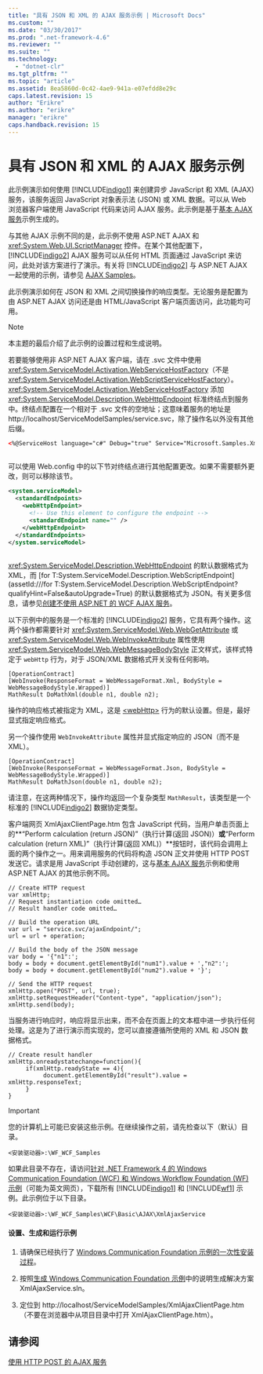 ```yaml
---
title: "具有 JSON 和 XML 的 AJAX 服务示例 | Microsoft Docs"
ms.custom: ""
ms.date: "03/30/2017"
ms.prod: ".net-framework-4.6"
ms.reviewer: ""
ms.suite: ""
ms.technology: 
  - "dotnet-clr"
ms.tgt_pltfrm: ""
ms.topic: "article"
ms.assetid: 8ea5860d-0c42-4ae9-941a-e07efdd8e29c
caps.latest.revision: 15
author: "Erikre"
ms.author: "erikre"
manager: "erikre"
caps.handback.revision: 15
---
```

# 具有 JSON 和 XML 的 AJAX 服务示例
此示例演示如何使用 [!INCLUDE[indigo1](../../../../includes/indigo1-md.md)] 来创建异步 JavaScript 和 XML \(AJAX\) 服务，该服务返回 JavaScript 对象表示法 \(JSON\) 或 XML 数据。可以从 Web 浏览器客户端使用 JavaScript 代码来访问 AJAX 服务。此示例是基于[基本 AJAX 服务](../../../../docs/framework/wcf/samples/basic-ajax-service.md)示例生成的。  
  
 与其他 AJAX 示例不同的是，此示例不使用 ASP.NET AJAX 和 <xref:System.Web.UI.ScriptManager> 控件。在某个其他配置下，[!INCLUDE[indigo2](../../../../includes/indigo2-md.md)] AJAX 服务可以从任何 HTML 页面通过 JavaScript 来访问，此处对该方案进行了演示。有关将 [!INCLUDE[indigo2](../../../../includes/indigo2-md.md)] 与 ASP.NET AJAX 一起使用的示例，请参见 [AJAX Samples](http://msdn.microsoft.com/zh-cn/f3fa45b3-44d5-4926-8cc4-a13c30a3bf3e)。  
  
 此示例演示如何在 JSON 和 XML 之间切换操作的响应类型。无论服务是配置为由 ASP.NET AJAX 访问还是由 HTML\/JavaScript 客户端页面访问，此功能均可用。  
  
> [!NOTE]
>  本主题的最后介绍了此示例的设置过程和生成说明。  
  
 若要能够使用非 ASP.NET AJAX 客户端，请在 .svc 文件中使用 <xref:System.ServiceModel.Activation.WebServiceHostFactory>（不是 <xref:System.ServiceModel.Activation.WebScriptServiceHostFactory>）。<xref:System.ServiceModel.Activation.WebServiceHostFactory> 添加 <xref:System.ServiceModel.Description.WebHttpEndpoint> 标准终结点到服务中。终结点配置在一个相对于 .svc 文件的空地址；这意味着服务的地址是 http:\/\/localhost\/ServiceModelSamples\/service.svc，除了操作名以外没有其他后缀。  
  
```html  
<%@ServiceHost language="c#" Debug="true" Service="Microsoft.Samples.XmlAjaxService.CalculatorService" Factory="System.ServiceModel.Activation.WebServiceHostFactory" %>  
  
```  
  
 可以使用 Web.config 中的以下节对终结点进行其他配置更改。如果不需要额外更改，则可以移除该节。  
  
```xml  
<system.serviceModel>  
  <standardEndpoints>  
    <webHttpEndpoint>  
      <!-- Use this element to configure the endpoint -->  
      <standardEndpoint name="" />  
    </webHttpEndpoint>  
  </standardEndpoints>  
</system.serviceModel>  
  
```  
  
 <xref:System.ServiceModel.Description.WebHttpEndpoint> 的默认数据格式为 XML，而 [for T:System.ServiceModel.Description.WebScriptEndpoint](assetId:///for T:System.ServiceModel.Description.WebScriptEndpoint?qualifyHint=False&autoUpgrade=True) 的默认数据格式为 JSON。有关更多信息，请参见[创建不使用 ASP.NET 的 WCF AJAX 服务](../../../../docs/framework/wcf/feature-details/creating-wcf-ajax-services-without-aspnet.md)。  
  
 以下示例中的服务是一个标准的 [!INCLUDE[indigo2](../../../../includes/indigo2-md.md)] 服务，它具有两个操作。这两个操作都需要针对 <xref:System.ServiceModel.Web.WebGetAttribute> 或 <xref:System.ServiceModel.Web.WebInvokeAttribute> 属性使用 <xref:System.ServiceModel.Web.WebMessageBodyStyle> 正文样式，该样式特定于 `webHttp` 行为，对于 JSON\/XML 数据格式开关没有任何影响。  
  
```  
[OperationContract]  
[WebInvoke(ResponseFormat = WebMessageFormat.Xml, BodyStyle = WebMessageBodyStyle.Wrapped)]  
MathResult DoMathXml(double n1, double n2);  
```  
  
 操作的响应格式被指定为 XML，这是 [\<webHttp\>](../../../../docs/framework/configure-apps/file-schema/wcf/webhttp.md) 行为的默认设置。但是，最好显式指定响应格式。  
  
 另一个操作使用 `WebInvokeAttribute` 属性并显式指定响应的 JSON（而不是 XML）。  
  
```  
[OperationContract]  
[WebInvoke(ResponseFormat = WebMessageFormat.Json, BodyStyle = WebMessageBodyStyle.Wrapped)]  
MathResult DoMathJson(double n1, double n2);  
```  
  
 请注意，在这两种情况下，操作均返回一个复杂类型 `MathResult`，该类型是一个标准的 [!INCLUDE[indigo2](../../../../includes/indigo2-md.md)] 数据协定类型。  
  
 客户端网页 XmlAjaxClientPage.htm 包含 JavaScript 代码，当用户单击页面上的**“Perform calculation \(return JSON\)”（执行计算\(返回 JSON\)）**或**“Perform calculation \(return XML\)”（执行计算\(返回 XML\)）**按钮时，该代码会调用上面的两个操作之一。用来调用服务的代码将构造 JSON 正文并使用 HTTP POST 发送它。请求是用 JavaScript 手动创建的，这与[基本 AJAX 服务](../../../../docs/framework/wcf/samples/basic-ajax-service.md)示例和使用 ASP.NET AJAX 的其他示例不同。  
  
```  
// Create HTTP request  
var xmlHttp;  
// Request instantiation code omitted…  
// Result handler code omitted…  
  
// Build the operation URL  
var url = "service.svc/ajaxEndpoint/";  
url = url + operation;  
  
// Build the body of the JSON message  
var body = '{"n1":';  
body = body + document.getElementById("num1").value + ',"n2":';  
body = body + document.getElementById("num2").value + '}';  
  
// Send the HTTP request  
xmlHttp.open("POST", url, true);  
xmlHttp.setRequestHeader("Content-type", "application/json");  
xmlHttp.send(body);  
```  
  
 当服务进行响应时，响应将显示出来，而不会在页面上的文本框中进一步执行任何处理。这是为了进行演示而实现的，您可以直接遵循所使用的 XML 和 JSON 数据格式。  
  
```  
// Create result handler   
xmlHttp.onreadystatechange=function(){  
     if(xmlHttp.readyState == 4){  
          document.getElementById("result").value = xmlHttp.responseText;  
     }  
}  
```  
  
> [!IMPORTANT]
>  您的计算机上可能已安装这些示例。在继续操作之前，请先检查以下（默认）目录。  
>   
>  `<安装驱动器>:\WF_WCF_Samples`  
>   
>  如果此目录不存在，请访问[针对 .NET Framework 4 的 Windows Communication Foundation \(WCF\) 和 Windows Workflow Foundation \(WF\) 示例](http://go.microsoft.com/fwlink/?LinkId=150780)（可能为英文网页），下载所有 [!INCLUDE[indigo1](../../../../includes/indigo1-md.md)] 和 [!INCLUDE[wf1](../../../../includes/wf1-md.md)] 示例。此示例位于以下目录。  
>   
>  `<安装驱动器>:\WF_WCF_Samples\WCF\Basic\AJAX\XmlAjaxService`  
  
#### 设置、生成和运行示例  
  
1.  请确保已经执行了 [Windows Communication Foundation 示例的一次性安装过程](../../../../docs/framework/wcf/samples/one-time-setup-procedure-for-the-wcf-samples.md)。  
  
2.  按照[生成 Windows Communication Foundation 示例](../../../../docs/framework/wcf/samples/building-the-samples.md)中的说明生成解决方案 XmlAjaxService.sln。  
  
3.  定位到 http:\/\/localhost\/ServiceModelSamples\/XmlAjaxClientPage.htm（不要在浏览器中从项目目录中打开 XmlAjaxClientPage.htm）。  
  
## 请参阅  
 [使用 HTTP POST 的 AJAX 服务](../../../../docs/framework/wcf/samples/ajax-service-using-http-post.md)